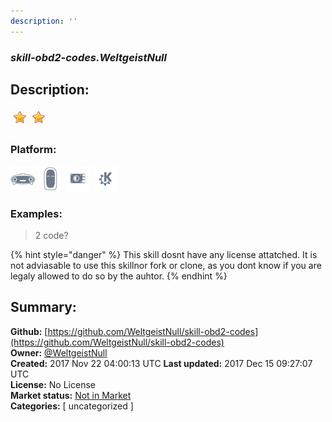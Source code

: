 ```yaml
---
description: ''
---
```


### _skill-obd2-codes.WeltgeistNull_  
## Description:  
  
  
![](../.gitbook/assets/star.png)![](../.gitbook/assets/star.png)  
  
### Platform:  
 ![Mark I](../.gitbook/assets/mark-1-icon.png)  ![Mark II](../.gitbook/assets/mark-2-icon.png)  ![Picroft](../.gitbook/assets/picroft-icon.png)  ![plasmoid](../.gitbook/assets/kde.png)   
### Examples:  
> 2 code?  
  
{% hint style="danger" %}
This skill dosnt have any license attatched. It is not adviasable to use this skillnor fork or clone, as you dont know if you are legaly allowed to do so by the auhtor.
{% endhint %}
  
## Summary:  
**Github:** [https://github.com/WeltgeistNull/skill-obd2-codes](https://github.com/WeltgeistNull/skill-obd2-codes)  
**Owner:** [@WeltgeistNull](https://github.com/WeltgeistNull)  
**Created:** 2017 Nov 22 04:00:13 UTC  **Last updated:** 2017 Dec 15 09:27:07 UTC  
**License:** No License  
**Market status:** [Not in Market](https://market.mycroft.ai/skill/)  
**Categories:** [ uncategorized ]   
